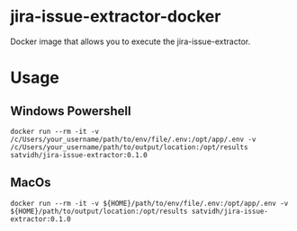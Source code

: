 # jira-issue-extractor-docker
Docker image that allows you to execute the jira-issue-extractor.

# Usage
## Windows Powershell
    docker run --rm -it -v /c/Users/your_username/path/to/env/file/.env:/opt/app/.env -v /c/Users/your_username/path/to/output/location:/opt/results satvidh/jira-issue-extractor:0.1.0

## MacOs
    docker run --rm -it -v ${HOME}/path/to/env/file/.env:/opt/app/.env -v ${HOME}/path/to/output/location:/opt/results satvidh/jira-issue-extractor:0.1.0
